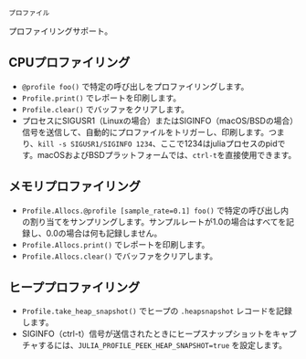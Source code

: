 ```
プロファイル
```

プロファイリングサポート。

## CPUプロファイリング

  * `@profile foo()` で特定の呼び出しをプロファイリングします。
  * `Profile.print()` でレポートを印刷します。
  * `Profile.clear()` でバッファをクリアします。
  * プロセスにSIGUSR1（Linuxの場合）またはSIGINFO（macOS/BSDの場合）信号を送信して、自動的にプロファイルをトリガーし、印刷します。つまり、`kill -s SIGUSR1/SIGINFO 1234`、ここで1234はjuliaプロセスのpidです。macOSおよびBSDプラットフォームでは、`ctrl-t`を直接使用できます。

## メモリプロファイリング

  * `Profile.Allocs.@profile [sample_rate=0.1] foo()` で特定の呼び出し内の割り当てをサンプリングします。サンプルレートが1.0の場合はすべてを記録し、0.0の場合は何も記録しません。
  * `Profile.Allocs.print()` でレポートを印刷します。
  * `Profile.Allocs.clear()` でバッファをクリアします。

## ヒーププロファイリング

  * `Profile.take_heap_snapshot()` でヒープの `.heapsnapshot` レコードを記録します。
  * SIGINFO（ctrl-t）信号が送信されたときにヒープスナップショットをキャプチャするには、`JULIA_PROFILE_PEEK_HEAP_SNAPSHOT=true` を設定します。
